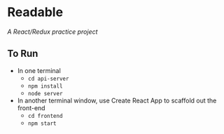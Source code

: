 # Readable

_A React/Redux practice project_

## To Run

- In one terminal
  - `cd api-server`
  - `npm install`
  - `node server`
- In another terminal window, use Create React App to scaffold out the front-end
  - `cd frontend`
  - `npm start`
